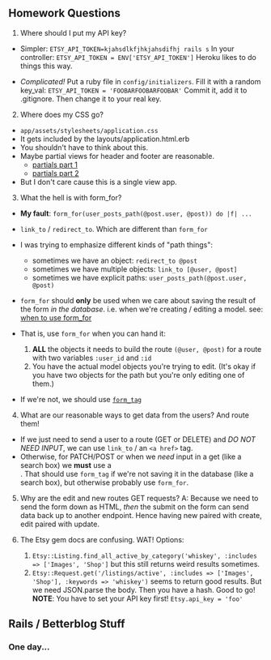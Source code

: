 ## Homework Questions

1. Where should I put my API key?

  * Simpler: `ETSY_API_TOKEN=kjahsdlkfjhkjahsdifhj rails s`
    In your controller: `ETSY_API_TOKEN = ENV['ETSY_API_TOKEN']`
    Heroku likes to do things this way.

  * *Complicated!*
    Put a ruby file in `config/initializers`.
    Fill it with a random key_val: `ETSY_API_TOKEN = 'FOOBARFOOBARFOOBAR'`
    Commit it, add it to .gitignore.
    Then change it to your real key.

2. Where does my CSS go?

  * `app/assets/stylesheets/application.css`
  * It gets included by the layouts/application.html.erb
  * You shouldn't have to think about this.
  * Maybe partial views for header and footer are reasonable.
    * [partials part 1](http://guides.rubyonrails.org/layouts_and_rendering.html#using-partials)
    * [partials part 2](http://guides.rubyonrails.org/action_view_overview.html#partials)
  * But I don't care cause this is a single view app.

3. What the hell is with form_for?

  * **My fault**: `form_for(user_posts_path(@post.user, @post)) do |f| ... `
  * `link_to` / `redirect_to`. Which are different than `form_for`
  * I was trying to emphasize different kinds of "path things":
    * sometimes we have an object: `redirect_to @post`
    * sometimes we have multiple objects: `link_to [@user, @post]`
    * sometimes we have explicit paths: `user_posts_path(@post.user, @post)`

  * `form_for` should **only** be used when we care about saving the result
    of the form *in the database*. i.e. when we're creating / editing a model.
    see: [when to use form_for](http://api.rubyonrails.org/classes/ActionView/Helpers/FormHelper.html#method-i-form_for-label-Resource-oriented+style)

  * That is, use `form_for` when you can hand it:
    1. **ALL** the objects it needs to build the route `(@user, @post)` for a
       route with two variables `:user_id` and `:id`
    2. You have the actual model objects you're trying to edit. (It's okay if
       you have two objects for the path but you're only editing one of them.)

  * If we're not, we should use [`form_tag`](forms)

  [forms]: http://guides.rubyonrails.org/form_helpers.html#a-generic-search-form

4. What are our reasonable ways to get data from the users? And route them!

  * If we just need to send a user to a route (GET or DELETE) and
    *DO NOT NEED INPUT*, we can use `link_to` / an `<a href>` tag.
  * Otherwise, for PATCH/POST or when we *need* input in a get (like a search box)
    we **must** use a <form>. That should use `form_tag` if we're not saving it
    in the database (like a search box), but otherwise probably use `form_for`.

5. Why are the edit and new routes GET requests?
   A: Because we need to send the form down as HTML, *then*
   the submit on the form can send data back up to another endpoint.
   Hence having new paired with create, edit paired with update.

6. The Etsy gem docs are confusing. WAT! Options:
   1. `Etsy::Listing.find_all_active_by_category('whiskey', :includes => ['Images',
      'Shop']` but this still returns weird results sometimes.
   2. `Etsy::Request.get('/listings/active', :includes => ['Images', 'Shop'],
      :keywords => 'whiskey')` seems to return good results.
      But we need JSON.parse the body. Then you have a hash. Good to go!
   **NOTE**: You have to set your API key first! `Etsy.api_key = 'foo'`

## Rails / Betterblog Stuff

### One day...
